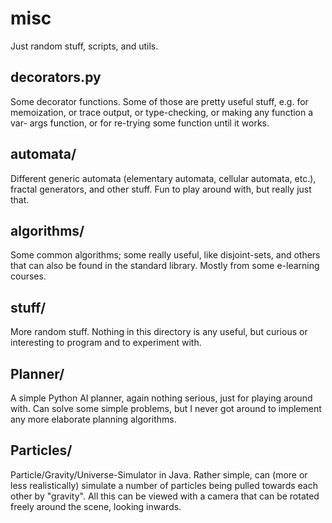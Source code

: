 # misc
Just random stuff, scripts, and utils.

decorators.py
-------------
Some decorator functions. Some of those are pretty useful stuff, e.g. for
memoization, or trace output, or type-checking, or making any function a var-
args function, or for re-trying some function until it works.

automata/
---------
Different generic automata (elementary automata, cellular automata, etc.),
fractal generators, and other stuff. Fun to play around with, but really just 
that.

algorithms/
-----------
Some common algorithms; some really useful, like disjoint-sets, and others that 
can also be found in the standard library. Mostly from some e-learning courses.

stuff/
------
More random stuff. Nothing in this directory is any useful, but curious or
interesting to program and to experiment with.

Planner/
--------
A simple Python AI planner, again nothing serious, just for playing around with.
Can solve some simple problems, but I never got around to implement any more
elaborate planning algorithms.

Particles/
----------
Particle/Gravity/Universe-Simulator in Java. Rather simple, can (more or less
realistically) simulate a number of particles being pulled towards each other
by "gravity". All this can be viewed with a camera that can be rotated freely
around the scene, looking inwards.
